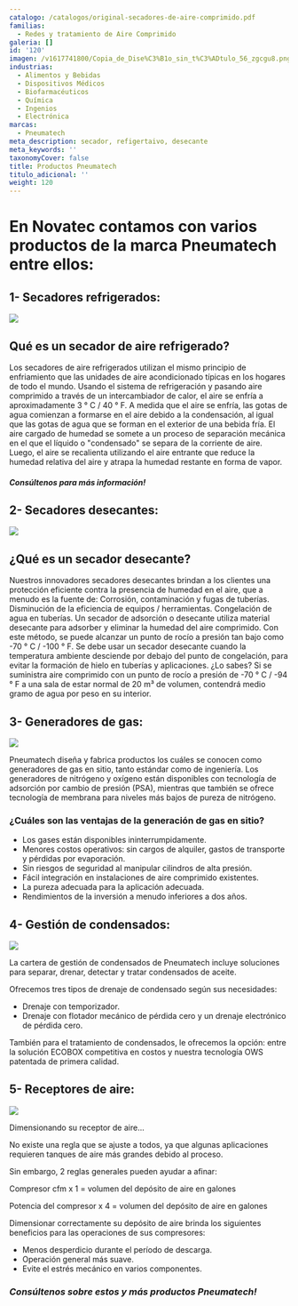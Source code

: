 ```yaml
---
catalogo: /catalogos/original-secadores-de-aire-comprimido.pdf
familias:
  - Redes y tratamiento de Aire Comprimido
galeria: []
id: '120'
imagen: /v1617741800/Copia_de_Dise%C3%B1o_sin_t%C3%ADtulo_56_zgcgu8.png
industrias:
  - Alimentos y Bebidas
  - Dispositivos Médicos
  - Biofarmacéuticos
  - Química
  - Ingenios
  - Electrónica
marcas:
  - Pneumatech
meta_description: secador, refigertaivo, desecante
meta_keywords: ''
taxonomyCover: false
title: Productos Pneumatech
titulo_adicional: ''
weight: 120
---
```

# En Novatec contamos con varios productos de la marca Pneumatech entre ellos:

## **1- Secadores refrigerados:**

![](https://res.cloudinary.com/novatec/v1602696134/cq5dam.web.800.800_exsalv.jpg)

## **Qué es un secador de aire refrigerado?**

Los secadores de aire refrigerados utilizan el mismo principio de enfriamiento que las unidades de aire acondicionado típicas en los hogares de todo el mundo. Usando el sistema de refrigeración y pasando aire comprimido a través de un intercambiador de calor, el aire se enfría a aproximadamente 3 ° C / 40 ° F. A medida que el aire se enfría, las gotas de agua comienzan a formarse en el aire debido a la condensación, al igual que las gotas de agua que se forman en el exterior de una bebida fría. El aire cargado de humedad se somete a un proceso de separación mecánica en el que el líquido o "condensado" se separa de la corriente de aire. Luego, el aire se recalienta utilizando el aire entrante que reduce la humedad relativa del aire y atrapa la humedad restante en forma de vapor.

#### _Consúltenos para más información!_

## **2- Secadores desecantes:**

![](https://res.cloudinary.com/novatec/v1602696220/cq5dam.web.800.800_1_vxo8vz.jpg)

## **¿Qué es un secador desecante?**

Nuestros innovadores secadores desecantes brindan a los clientes una protección eficiente contra la presencia de humedad en el aire, que a menudo es la fuente de: Corrosión, contaminación y fugas de tuberías. Disminución de la eficiencia de equipos / herramientas. Congelación de agua en tuberías. Un secador de adsorción o desecante utiliza material desecante para adsorber y eliminar la humedad del aire comprimido. Con este método, se puede alcanzar un punto de rocío a presión tan bajo como -70 ° C / -100 ° F. Se debe usar un secador desecante cuando la temperatura ambiente desciende por debajo del punto de congelación, para evitar la formación de hielo en tuberías y aplicaciones. ¿Lo sabes? Si se suministra aire comprimido con un punto de rocío a presión de -70 ° C / -94 ° F a una sala de estar normal de 20 m³ de volumen, contendrá medio gramo de agua por peso en su interior.

## **3- Generadores de gas:**

![](https://res.cloudinary.com/novatec/v1602696682/cq5dam.web.800.800_2_hsuogt.jpg)

Pneumatech diseña y fabrica productos los cuáles se conocen como generadores de gas en sitio, tanto estándar como de ingeniería. Los generadores de nitrógeno y oxígeno están disponibles con tecnología de adsorción por cambio de presión (PSA), mientras que también se ofrece tecnología de membrana para niveles más bajos de pureza de nitrógeno.

### **¿Cuáles son las ventajas de la generación de gas en sitio?**

* Los gases están disponibles ininterrumpidamente.
* Menores costos operativos: sin cargos de alquiler, gastos de transporte y pérdidas por evaporación.
* Sin riesgos de seguridad al manipular cilindros de alta presión.
* Fácil integración en instalaciones de aire comprimido existentes.
* La pureza adecuada para la aplicación adecuada.
* Rendimientos de la inversión a menudo inferiores a dos años.

## **4- Gestión de condensados:**

![](https://res.cloudinary.com/novatec/v1602696951/cq5dam.web.800.800_3_guqaxb.jpg)

La cartera de gestión de condensados ​​de Pneumatech incluye soluciones para separar, drenar, detectar y tratar condensados ​​de aceite.

Ofrecemos tres tipos de drenaje de condensado según sus necesidades: 

* Drenaje con temporizador.
* Drenaje con flotador mecánico de pérdida cero y un drenaje electrónico de pérdida cero. 

También para el tratamiento de condensados, le ofrecemos la opción: entre la solución ECOBOX competitiva en costos y nuestra tecnología OWS patentada de primera calidad.

## **5- Receptores de aire:** 

![](https://res.cloudinary.com/novatec/v1602697352/cq5dam.web.800.800_4_f1ob9j.jpg)

Dimensionando su receptor de aire...

No existe una regla que se ajuste a todos, ya que algunas aplicaciones requieren tanques de aire más grandes debido al proceso.

Sin embargo, 2 reglas generales pueden ayudar a afinar:

Compresor cfm x 1 = volumen del depósito de aire en galones

Potencia del compresor x 4 = volumen del depósito de aire en galones

Dimensionar correctamente su depósito de aire brinda los siguientes beneficios para las operaciones de sus compresores:

* Menos desperdicio durante el período de descarga.
* Operación general más suave.
* Evite el estrés mecánico en varios componentes.

### **_Consúltenos sobre estos y más productos Pneumatech!_**